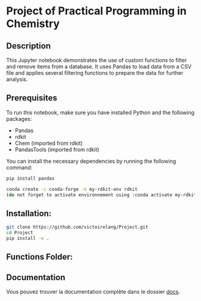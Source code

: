 # Project of Practical Programming in Chemistry

## Description
This Jupyter notebook demonstrates the use of custom functions to filter and remove items from a database. It uses Pandas to load data from a CSV file and applies several filtering functions to prepare the data for further analysis.

## Prerequisites
To run this notebook, make sure you have installed Python and the following packages:
- Pandas
- rdkit
- Chem (imported from rdkit)
- PandasTools (imported from rdkit)


You can install the necessary dependencies by running the following command:
```bash
pip install pandas

conda create -c conda-forge -n my-rdkit-env rdkit
(do not forget to activate environnement using :conda activate my-rdkit-env)
```

## Installation:
```bash
git clone https://github.com/victoirelang/Project.git
cd Project
pip install -e .
```

## Functions Folder:
## Documentation

Vous pouvez trouver la documentation complète dans le dossier [docs](https://github.com/username/Project/tree/main/docs).
